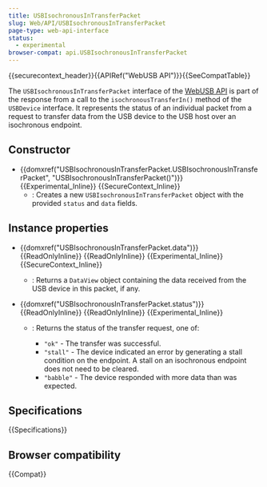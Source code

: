 ```yaml
---
title: USBIsochronousInTransferPacket
slug: Web/API/USBIsochronousInTransferPacket
page-type: web-api-interface
status:
  - experimental
browser-compat: api.USBIsochronousInTransferPacket
---
```


{{securecontext_header}}{{APIRef("WebUSB API")}}{{SeeCompatTable}}

The `USBIsochronousInTransferPacket` interface of the [WebUSB API](/en-US/docs/Web/API/WebUSB_API) is part of the response from a call to the `isochronousTransferIn()` method of the `USBDevice` interface. It represents the status of an individual packet from a request to transfer data from the USB device to the USB host over an isochronous endpoint.

## Constructor

- {{domxref("USBIsochronousInTransferPacket.USBIsochronousInTransferPacket", "USBIsochronousInTransferPacket()")}} {{Experimental_Inline}} {{SecureContext_Inline}}
  - : Creates a new `USBIsochronousInTransferPacket` object with the provided `status` and `data` fields.

## Instance properties

- {{domxref("USBIsochronousInTransferPacket.data")}} {{ReadOnlyInline}} {{ReadOnlyInline}} {{Experimental_Inline}} {{SecureContext_Inline}}
  - : Returns a `DataView` object containing the data received from the USB device in this packet, if any.
- {{domxref("USBIsochronousInTransferPacket.status")}} {{ReadOnlyInline}} {{ReadOnlyInline}} {{Experimental_Inline}}

  - : Returns the status of the transfer request, one of:

    - `"ok"` - The transfer was successful.
    - `"stall"` - The device indicated an error by generating a stall condition on the endpoint. A stall on an isochronous endpoint does not need to be cleared.
    - `"babble"` - The device responded with more data than was expected.

## Specifications

{{Specifications}}

## Browser compatibility

{{Compat}}
